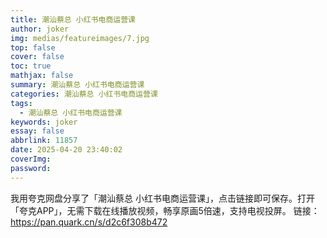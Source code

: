 ```yaml
---
title: 潮汕蔡总 小红书电商运营课
author: joker
img: medias/featureimages/7.jpg
top: false
cover: false
toc: true
mathjax: false
summary: 潮汕蔡总 小红书电商运营课
categories: 潮汕蔡总 小红书电商运营课
tags:
  - 潮汕蔡总 小红书电商运营课
keywords: joker
essay: false
abbrlink: 11857
date: 2025-04-20 23:40:02
coverImg:
password:
---
```


我用夸克网盘分享了「潮汕蔡总 小红书电商运营课」，点击链接即可保存。打开「夸克APP」，无需下载在线播放视频，畅享原画5倍速，支持电视投屏。
链接：https://pan.quark.cn/s/d2c6f308b472

